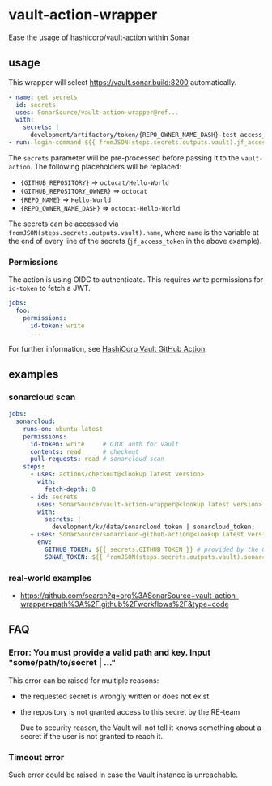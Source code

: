 # vault-action-wrapper

Ease the usage of hashicorp/vault-action within Sonar

## usage

This wrapper will select <https://vault.sonar.build:8200> automatically.

```yaml
- name: get secrets
  id: secrets
  uses: SonarSource/vault-action-wrapper@ref...
  with:
    secrets: |
      development/artifactory/token/{REPO_OWNER_NAME_DASH}-test access_token | jf_access_token;
- run: login-command ${{ fromJSON(steps.secrets.outputs.vault).jf_access_token }}
```

The `secrets` parameter will be pre-processed before passing it to the
`vault-action`. The following placeholders will be replaced:

* `{GITHUB_REPOSITORY}` => `octocat/Hello-World`
* `{GITHUB_REPOSITORY_OWNER}` => `octocat`
* `{REPO_NAME}` => `Hello-World`
* `{REPO_OWNER_NAME_DASH}` => `octocat-Hello-World`

The secrets can be accessed via `fromJSON(steps.secrets.outputs.vault).name`,
where `name` is the variable at the end of every line of the secrets
(`jf_access_token` in the above example).

### Permissions
The action is using OIDC to authenticate. This requires write permissions for `id-token` to fetch a JWT.

```yaml
jobs:
  foo:
    permissions:
      id-token: write
      ...
```

For further information, see
[HashiCorp Vault GitHub Action](https://github.com/hashicorp/vault-action).

## examples

### sonarcloud scan

```yaml
jobs:
  sonarcloud:
    runs-on: ubuntu-latest
    permissions:
      id-token: write     # OIDC auth for vault
      contents: read      # checkout
      pull-requests: read # sonarcloud scan
    steps:
      - uses: actions/checkout@<lookup latest version>
        with:
          fetch-depth: 0
      - id: secrets
        uses: SonarSource/vault-action-wrapper@<lookup latest version>
        with:
          secrets: |
            development/kv/data/sonarcloud token | sonarcloud_token;
      - uses: SonarSource/sonarcloud-github-action@<lookup latest version>
        env:
          GITHUB_TOKEN: ${{ secrets.GITHUB_TOKEN }} # provided by the GitHub runner
          SONAR_TOKEN: ${{ fromJSON(steps.secrets.outputs.vault).sonarcloud_token }}
```

### real-world examples
* https://github.com/search?q=org%3ASonarSource+vault-action-wrapper+path%3A%2F.github%2Fworkflows%2F&type=code

## FAQ

### Error: You must provide a valid path and key. Input "some/path/to/secret | ..."
This error can be raised for multiple reasons:
* the requested secret is wrongly written or does not exist
* the repository is not granted access to this secret by the RE-team
  
  Due to security reason, the Vault will not tell it knows something about a
  secret if the user is not granted to reach it.

### Timeout error
Such error could be raised in case the Vault instance is unreachable.

